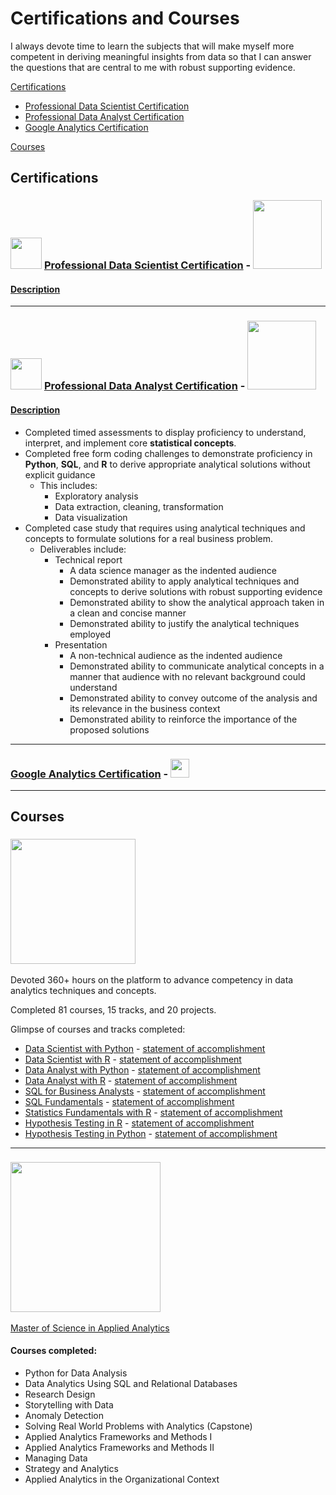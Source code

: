 # Certifications and Courses

I always devote time to learn the subjects that will make myself more competent in deriving meaningful insights from data so that I can answer the questions that are central to me with robust supporting evidence.  

[Certifications](#certifications)  
<!-- no toc -->
  - [ Professional Data Scientist Certification](#-professional-data-scientist-certification---)
  - [ Professional Data Analyst Certification](#-professional-data-analyst-certification---)  
  - [Google Analytics Certification](#google-analytics-certification---)  

[Courses](#courses)

## Certifications  

### <a href="https://www.datacamp.com/certificate/DS0027466722167"><img src="https://drive.google.com/uc?id=1bJcBfw2cbgaNXtdBUDpwSIC9EUS_T5cf" width="50"></a> [Professional Data Scientist Certification](https://drive.google.com/uc?export=view&id=1sZF8JyG9dCS1KYD8p1p7e1lIEQL2TzUj) - <a href="https://www.datacamp.com/certificate/DS0027466722167"><img src="https://drive.google.com/uc?id=19nmf8gkikLWx7N0Ez_1uJNbslbUHfCel" width="110"></a>  

#### [Description](https://www.datacamp.com/certificate/DS0027466722167)  

---  

### <a href="https://www.datacamp.com/certificate/DA0017572637299#"><img src="https://drive.google.com/uc?id=1e_hAT_wGVY7fMukWqRqZBPcsUN5yxpUn" width="50"></a> [Professional Data Analyst Certification](https://drive.google.com/uc?export=view&id=1M1H8UrQXcgMuSL6U2TiMlN_K8ln0TIFp) - <a href="https://www.datacamp.com/certificate/DA0017572637299#"><img src="https://drive.google.com/uc?id=19nmf8gkikLWx7N0Ez_1uJNbslbUHfCel" width="110"></a>

#### [Description](https://www.datacamp.com/certificate/DA0017572637299)

- Completed timed assessments to display proficiency to understand, interpret, and implement core **statistical concepts**.  
- Completed free form coding challenges to demonstrate proficiency in **Python**, **SQL**, and **R** to derive appropriate analytical solutions without explicit guidance  
  - This includes:
    - Exploratory analysis
    - Data extraction, cleaning, transformation
    - Data visualization
- Completed case study that requires using analytical techniques and concepts to formulate solutions for a real business problem.
  - Deliverables include:
    - Technical report
      - A data science manager as the indented audience
      - Demonstrated ability to apply analytical techniques and concepts to derive solutions with robust supporting evidence
      - Demonstrated ability to show the analytical approach taken in a clean and concise manner
      - Demonstrated ability to justify the analytical techniques employed
    - Presentation
      - A non-technical audience as the indented audience
      - Demonstrated ability to communicate analytical concepts in a manner that audience with no relevant background could understand
      - Demonstrated ability to convey outcome of the analysis and its relevance in the business context
      - Demonstrated ability to reinforce the importance of the proposed solutions  


---

### [Google Analytics Certification](https://skillshop.exceedlms.com/student/award/4WXw2TxA2WfrwytsLHJ7Q1Tt) - <a href="https://skillshop.exceedlms.com/student/award/4WXw2TxA2WfrwytsLHJ7Q1Tt"><img src="https://drive.google.com/uc?id=1JSFseZcc4QOWUg5d9DKWRULYK9bzXhdL" height= "30" ></a>  

---  

## Courses  
### <a href="https://www.datacamp.com/courses-all"><img src="https://drive.google.com/uc?id=19nmf8gkikLWx7N0Ez_1uJNbslbUHfCel" width="200"></a> 
Devoted 360+ hours on the platform to advance competency in data analytics techniques and concepts.  

Completed 81 courses, 15 tracks, and 20 projects.  

Glimpse of courses and tracks completed:  

- [Data Scientist with Python](https://www.datacamp.com/tracks/data-scientist-with-python) - [statement of accomplishment](https://drive.google.com/file/d/1Dac1NsUcW9Zg-Jynql8UXUNLSh1XrzGX/view?usp=share_link)  
- [Data Scientist with R](https://www.datacamp.com/tracks/data-scientist-with-r) - [statement of accomplishment](https://drive.google.com/file/d/18rgo6ELJJn40ZyiU-sMZxJVYDtvyImzw/view?usp=share_link)  
- [Data Analyst with Python](https://www.datacamp.com/tracks/data-analyst-with-python) - [statement of accomplishment](https://drive.google.com/file/d/19QrYnuL3v1rWdw2VLXXMBDxb1-CzxOP0/view?usp=sharing)  
- [Data Analyst with R](https://www.datacamp.com/tracks/data-analyst-with-r) - [statement of accomplishment](https://drive.google.com/file/d/1FT4v7-WFQpN5lRMI8Psvhbh1Md_9Cqnd/view?usp=sharing)  
- [SQL for Business Analysts](https://www.datacamp.com/tracks/sql-for-business-analysts) - [statement of accomplishment](https://drive.google.com/file/d/1zAKxKNcRMLqfH5XnxrTJzmcOX07VuIYM/view?usp=share_link)  
- [SQL Fundamentals](https://www.datacamp.com/tracks/sql-fundamentals) - [statement of accomplishment](https://drive.google.com/file/d/1jGHoVB7-8dTCiTioWm6YGOOItAPcEgVy/view?usp=share_link)  
- [Statistics Fundamentals with R](https://www.datacamp.com/tracks/learn-statistics-with-r) - [statement of accomplishment](https://drive.google.com/file/d/1WiZ8daOuGU760WtAyVtzKCJWABX-YjQR/view?usp=sharing)  
- [Hypothesis Testing in R](https://www.datacamp.com/courses/hypothesis-testing-in-r) - [statement of accomplishment](https://drive.google.com/file/d/106PBTvyG-4PYQ5gfm4NYjcRgAeNEcnvc/view?usp=sharing)  
- [Hypothesis Testing in Python](https://www.datacamp.com/courses/hypothesis-testing-in-python) - [statement of accomplishment](https://drive.google.com/file/d/1DNHHeg8k_7KQC4i2yFrQQ3Stg5CtY296/view?usp=sharing)  


---  


### <a href="https://sps.columbia.edu/academics/masters/applied-analytics/full-time-master-science/curriculum-courses"><img src="https://drive.google.com/uc?id=1c5oB2F9Gp1MlKOy_k8fLn7MCrkpAATP4" width="240"></a>  

[Master of Science in Applied Analytics](https://sps.columbia.edu/academics/masters/applied-analytics/full-time-master-science/curriculum-courses)  

#### Courses completed:  

- Python for Data Analysis  
- Data Analytics Using SQL and Relational Databases  
- Research Design  
- Storytelling with Data
- Anomaly Detection  
- Solving Real World Problems with Analytics (Capstone)  
- Applied Analytics Frameworks and Methods I
- Applied Analytics Frameworks and Methods II
- Managing Data  
- Strategy and Analytics  
- Applied Analytics in the Organizational Context  